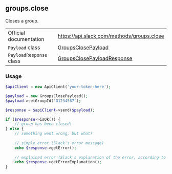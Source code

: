 ## groups.close

Closes a group.

| | |
|-------------------------|-----------------------------------------------------------------------------------------------------------------------------------|
| Official documentation  | https://api.slack.com/methods/groups.close                                                                                        |
| `Payload` class         | [GroupsClosePayload](https://github.com/cleentfaar/slack/blob/master/src/CL/Slack/Payload/GroupsClosePayload.php)                 |
| `PayloadResponse` class | [GroupsClosePayloadResponse](https://github.com/cleentfaar/slack/blob/master/src/CL/Slack/Payload/GroupsClosePayloadResponse.php) |


### Usage

```php
$apiClient = new ApiClient('your-token-here');

$payload = new GroupsClosePayload();
$payload->setGroupId('G1234567');

$response = $apiClient->send($payload);

if ($response->isOk()) {
    // group has been closed!
} else {
    // something went wrong, but what?
    
    // simple error (Slack's error message)
    echo $response->getError();
    
    // explained error (Slack's explanation of the error, according to the documentation)
    echo $response->getErrorExplanation();
}
```
